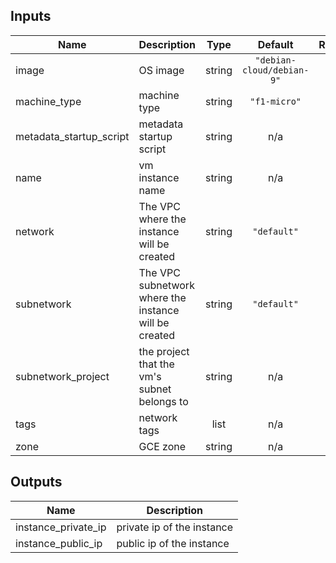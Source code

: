 ## Inputs

| Name | Description | Type | Default | Required |
|------|-------------|:----:|:-----:|:-----:|
| image | OS image | string | `"debian-cloud/debian-9"` | no |
| machine\_type | machine type | string | `"f1-micro"` | no |
| metadata\_startup\_script | metadata startup script | string | n/a | yes |
| name | vm instance name | string | n/a | yes |
| network | The VPC where the instance will be created | string | `"default"` | no |
| subnetwork | The VPC subnetwork where the instance will be created | string | `"default"` | no |
| subnetwork\_project | the project that the vm's subnet belongs to | string | n/a | yes |
| tags | network tags | list | n/a | yes |
| zone | GCE zone | string | n/a | yes |

## Outputs

| Name | Description |
|------|-------------|
| instance\_private\_ip | private ip of the instance |
| instance\_public\_ip | public ip of the instance |
